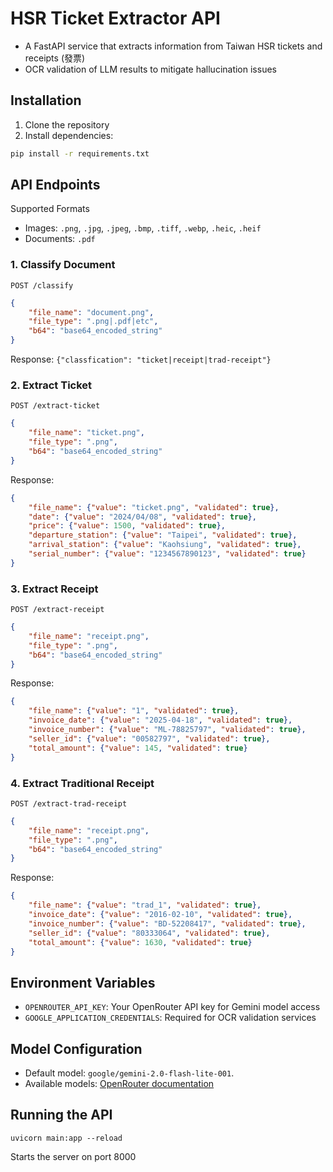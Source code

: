 # HSR Ticket Extractor API

- A FastAPI service that extracts information from Taiwan HSR tickets and receipts (發票)
- OCR validation of LLM results to mitigate hallucination issues

## Installation

1. Clone the repository
2. Install dependencies:
```bash
pip install -r requirements.txt
```

## API Endpoints

Supported Formats
- Images: `.png`, `.jpg`, `.jpeg`, `.bmp`, `.tiff`, `.webp`, `.heic`, `.heif`
- Documents: `.pdf`

### 1. Classify Document
`POST /classify`
```json
{
    "file_name": "document.png",
    "file_type": ".png|.pdf|etc",
    "b64": "base64_encoded_string"
}
```
Response: `{"classfication": "ticket|receipt|trad-receipt"}`

### 2. Extract Ticket
`POST /extract-ticket`
```json
{
    "file_name": "ticket.png",
    "file_type": ".png",
    "b64": "base64_encoded_string"
}
```
Response:
```json
{
    "file_name": {"value": "ticket.png", "validated": true},
    "date": {"value": "2024/04/08", "validated": true},
    "price": {"value": 1500, "validated": true},
    "departure_station": {"value": "Taipei", "validated": true},
    "arrival_station": {"value": "Kaohsiung", "validated": true},
    "serial_number": {"value": "1234567890123", "validated": true}
}
```

### 3. Extract Receipt
`POST /extract-receipt`
```json
{
    "file_name": "receipt.png",
    "file_type": ".png",
    "b64": "base64_encoded_string"
}
```
Response:
```json
{
    "file_name": {"value": "1", "validated": true},
    "invoice_date": {"value": "2025-04-18", "validated": true},
    "invoice_number": {"value": "ML-78825797", "validated": true},
    "seller_id": {"value": "00582797", "validated": true},
    "total_amount": {"value": 145, "validated": true}
}
```

### 4. Extract Traditional Receipt
`POST /extract-trad-receipt`
```json
{
    "file_name": "receipt.png",
    "file_type": ".png",
    "b64": "base64_encoded_string"
}
```
Response:
```json
{
    "file_name": {"value": "trad_1", "validated": true},
    "invoice_date": {"value": "2016-02-10", "validated": true},
    "invoice_number": {"value": "BD-52208417", "validated": true},
    "seller_id": {"value": "80333064", "validated": true},
    "total_amount": {"value": 1630, "validated": true}
}
```

## Environment Variables

- `OPENROUTER_API_KEY`: Your OpenRouter API key for Gemini model access
- `GOOGLE_APPLICATION_CREDENTIALS`: Required for OCR validation services

## Model Configuration

- Default model: `google/gemini-2.0-flash-lite-001`.
- Available models: [OpenRouter documentation](https://openrouter.ai/docs)

## Running the API

```
uvicorn main:app --reload
```
Starts the server on port 8000
